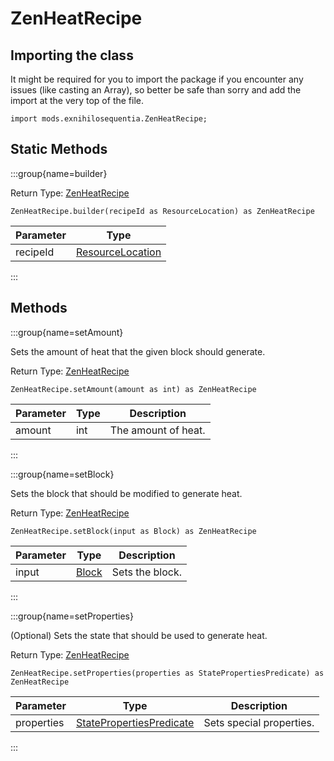 # ZenHeatRecipe

## Importing the class

It might be required for you to import the package if you encounter any issues (like casting an Array), so better be safe than sorry and add the import at the very top of the file.
```zenscript
import mods.exnihilosequentia.ZenHeatRecipe;
```


## Static Methods

:::group{name=builder}

Return Type: [ZenHeatRecipe](/mods/ExNihiloSequentia/Heat)

```zenscript
ZenHeatRecipe.builder(recipeId as ResourceLocation) as ZenHeatRecipe
```

| Parameter |                            Type                            |
|-----------|------------------------------------------------------------|
| recipeId  | [ResourceLocation](/vanilla/api/resource/ResourceLocation) |


:::

## Methods

:::group{name=setAmount}

Sets the amount of heat that the given block should generate.

Return Type: [ZenHeatRecipe](/mods/ExNihiloSequentia/Heat)

```zenscript
ZenHeatRecipe.setAmount(amount as int) as ZenHeatRecipe
```

| Parameter | Type |     Description     |
|-----------|------|---------------------|
| amount    | int  | The amount of heat. |


:::

:::group{name=setBlock}

Sets the block that should be modified to generate heat.

Return Type: [ZenHeatRecipe](/mods/ExNihiloSequentia/Heat)

```zenscript
ZenHeatRecipe.setBlock(input as Block) as ZenHeatRecipe
```

| Parameter |               Type                |   Description   |
|-----------|-----------------------------------|-----------------|
| input     | [Block](/vanilla/api/block/Block) | Sets the block. |


:::

:::group{name=setProperties}

(Optional) Sets the state that should be used to generate heat.

Return Type: [ZenHeatRecipe](/mods/ExNihiloSequentia/Heat)

```zenscript
ZenHeatRecipe.setProperties(properties as StatePropertiesPredicate) as ZenHeatRecipe
```

| Parameter  |                                    Type                                     |       Description        |
|------------|-----------------------------------------------------------------------------|--------------------------|
| properties | [StatePropertiesPredicate](/vanilla/api/predicate/StatePropertiesPredicate) | Sets special properties. |


:::



